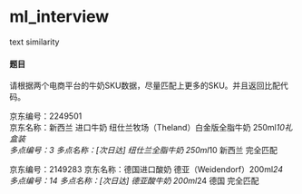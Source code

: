 # ml_interview
text similarity
####  题目
请根据两个电商平台的牛奶SKU数据，尽量匹配上更多的SKU。并且返回比配代码。

京东编号：2249501  
京东名称：新西兰 进口牛奶 纽仕兰牧场（Theland）白金版全脂牛奶 250ml*10礼盒装      
多点编号：3
多点名称：[次日达] 纽仕兰全脂牛奶 250ml*10 新西兰	完全匹配

京东编号：2149283
京东名称：德国进口酸奶 德亚（Weidendorf）200ml*24       
多点编号：14
多点名称：[次日达] 德亚酸牛奶 200ml*24 德国	完全匹配

